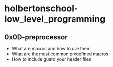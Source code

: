 # holbertonschool-low_level_programming

## 0x0D-preprocessor

- What are macros and how to use them
- What are the most common predefined macros
- How to include guard your header files

